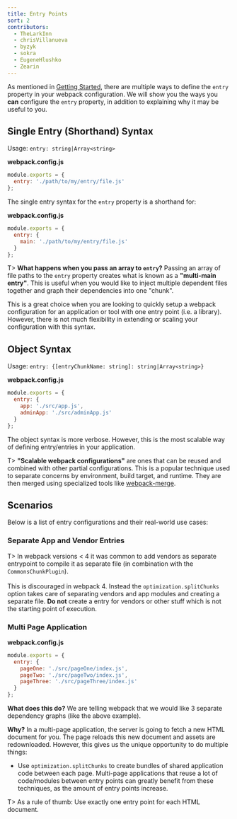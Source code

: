 ```yaml
---
title: Entry Points
sort: 2
contributors:
  - TheLarkInn
  - chrisVillanueva
  - byzyk
  - sokra
  - EugeneHlushko
  - Zearin
---
```


As mentioned in [Getting Started](/guides/getting-started/#using-a-configuration), there are multiple ways to define the `entry` property in your webpack configuration. We will show you the ways you __can__ configure the `entry` property, in addition to explaining why it may be useful to you.


## Single Entry (Shorthand) Syntax

Usage: `entry: string|Array<string>`

__webpack.config.js__

```javascript
module.exports = {
  entry: './path/to/my/entry/file.js'
};
```

The single entry syntax for the `entry` property is a shorthand for:

__webpack.config.js__

```javascript
module.exports = {
  entry: {
    main: './path/to/my/entry/file.js'
  }
};
```

T> __What happens when you pass an array to `entry`?__ Passing an array of file paths to the `entry` property creates what is known as a __"multi-main entry"__. This is useful when you would like to inject multiple dependent files together and graph their dependencies into one "chunk".

This is a great choice when you are looking to quickly setup a webpack configuration for an application or tool with one entry point (i.e. a library). However, there is not much flexibility in extending or scaling your configuration with this syntax.


## Object Syntax

Usage: `entry: {[entryChunkName: string]: string|Array<string>}`

__webpack.config.js__

```javascript
module.exports = {
  entry: {
    app: './src/app.js',
    adminApp: './src/adminApp.js'
  }
};
```

The object syntax is more verbose. However, this is the most scalable way of defining entry/entries in your application.

T> __"Scalable webpack configurations"__ are ones that can be reused and combined with other partial configurations. This is a popular technique used to separate concerns by environment, build target, and runtime. They are then merged using specialized tools like [webpack-merge](https://github.com/survivejs/webpack-merge).


## Scenarios

Below is a list of entry configurations and their real-world use cases:

### Separate App and Vendor Entries

T> In webpack versions < 4 it was common to add vendors as separate entrypoint to compile it as separate file (in combination with the `CommonsChunkPlugin`). <br><br>This is discouraged in webpack 4. Instead the `optimization.splitChunks` option takes care of separating vendors and app modules and creating a separate file. __Do not__ create a entry for vendors or other stuff which is not the starting point of execution.

### Multi Page Application

__webpack.config.js__

```javascript
module.exports = {
  entry: {
    pageOne: './src/pageOne/index.js',
    pageTwo: './src/pageTwo/index.js',
    pageThree: './src/pageThree/index.js'
  }
};
```

__What does this do?__ We are telling webpack that we would like 3 separate dependency graphs (like the above example).

__Why?__ In a multi-page application, the server is going to fetch a new HTML document for you. The page reloads this new document and assets are redownloaded. However, this gives us the unique opportunity to do multiple things:

- Use `optimization.splitChunks` to create bundles of shared application code between each page. Multi-page applications that reuse a lot of code/modules between entry points can greatly benefit from these techniques, as the amount of entry points increase.

T> As a rule of thumb: Use exactly one entry point for each HTML document.
